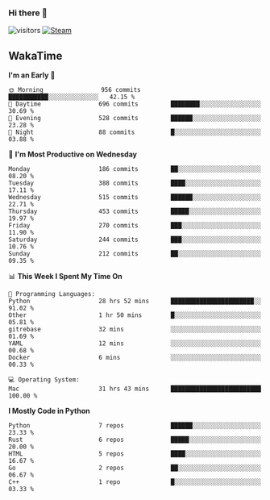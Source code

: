 ### Hi there 👋

![visitors](https://visitor-badge.glitch.me/badge?page_id=zhourunlai)
[![Steam](https://img.shields.io/badge/dynamic/json?url=https%3A%2F%2Fapi.swo.moe%2Fstats%2Fsteamgames%2F76561198285156854&query=count&color=0b1a37&label=Steam&labelColor=134375&logo=steam&suffix=+games&cacheSeconds=3600)](http://steamcommunity.com/profiles/76561198285156854)

## WakaTime
<!--START_SECTION:waka-->
**I'm an Early 🐤** 

```text
🌞 Morning                956 commits         ███████████░░░░░░░░░░░░░░   42.15 % 
🌆 Daytime                696 commits         ████████░░░░░░░░░░░░░░░░░   30.69 % 
🌃 Evening                528 commits         ██████░░░░░░░░░░░░░░░░░░░   23.28 % 
🌙 Night                  88 commits          █░░░░░░░░░░░░░░░░░░░░░░░░   03.88 % 
```
📅 **I'm Most Productive on Wednesday** 

```text
Monday                   186 commits         ██░░░░░░░░░░░░░░░░░░░░░░░   08.20 % 
Tuesday                  388 commits         ████░░░░░░░░░░░░░░░░░░░░░   17.11 % 
Wednesday                515 commits         ██████░░░░░░░░░░░░░░░░░░░   22.71 % 
Thursday                 453 commits         █████░░░░░░░░░░░░░░░░░░░░   19.97 % 
Friday                   270 commits         ███░░░░░░░░░░░░░░░░░░░░░░   11.90 % 
Saturday                 244 commits         ███░░░░░░░░░░░░░░░░░░░░░░   10.76 % 
Sunday                   212 commits         ██░░░░░░░░░░░░░░░░░░░░░░░   09.35 % 
```


📊 **This Week I Spent My Time On** 

```text
💬 Programming Languages: 
Python                   28 hrs 52 mins      ███████████████████████░░   91.02 % 
Other                    1 hr 50 mins        █░░░░░░░░░░░░░░░░░░░░░░░░   05.81 % 
gitrebase                32 mins             ░░░░░░░░░░░░░░░░░░░░░░░░░   01.69 % 
YAML                     12 mins             ░░░░░░░░░░░░░░░░░░░░░░░░░   00.68 % 
Docker                   6 mins              ░░░░░░░░░░░░░░░░░░░░░░░░░   00.33 % 

💻 Operating System: 
Mac                      31 hrs 43 mins      █████████████████████████   100.00 % 
```

**I Mostly Code in Python** 

```text
Python                   7 repos             ██████░░░░░░░░░░░░░░░░░░░   23.33 % 
Rust                     6 repos             █████░░░░░░░░░░░░░░░░░░░░   20.00 % 
HTML                     5 repos             ████░░░░░░░░░░░░░░░░░░░░░   16.67 % 
Go                       2 repos             ██░░░░░░░░░░░░░░░░░░░░░░░   06.67 % 
C++                      1 repo              █░░░░░░░░░░░░░░░░░░░░░░░░   03.33 % 
```




<!--END_SECTION:waka-->
